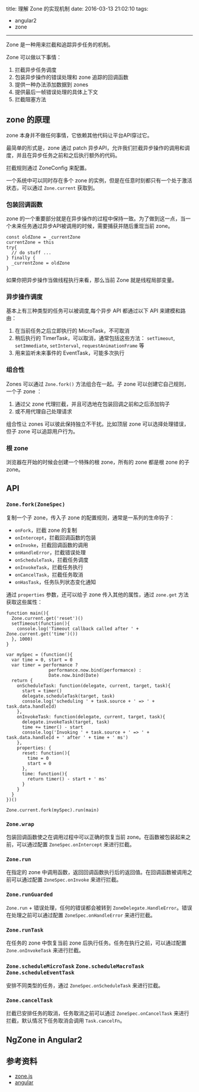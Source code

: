 title: 理解 Zone 的实现机制
date: 2016-03-13 21:02:10
tags:
- angular2
- zone
---
Zone 是一种用来拦截和追踪异步任务的机制。

Zone 可以做以下事情：
1. 拦截异步任务调度
2. 包装异步操作的错误处理和 zone 追踪的回调函数
3. 提供一种办法添加数据到 zones
4. 提供最后一帧错误处理的具体上下文
5. 拦截阻塞方法

## zone 的原理

zone 本身并不做任何事情，它依赖其他代码让平台API穿过它。

最简单的形式是，zone 通过 patch 异步API，允许我们拦截异步操作的调用和调度，并且在异步任务之前和之后执行额外的代码。

拦截规则通过 ZoneConfig 来配置。

一个系统中可以同时存在多个 zone 的实例，但是在任意时刻都只有一个处于激活状态，可以通过 `Zone.current` 获取到。

### 包装回调函数

zone 的一个重要部分就是在异步操作的过程中保持一致。为了做到这一点，当一个未来任务通过异步API被调用的时候，需要捕获并随后重现当前 zone。

```
const oldZone = _currentZone
currentZone = this
try{
  // do stuff ...
} finally {
  _currentZone = oldZone
}
```

如果你把异步操作当做线程执行来看，那么当前 Zone 就是线程局部变量。

### 异步操作调度

基本上有三种类型的任务可以被调度,每个异步 API 都通过以下 API 来建模和路由：

1. 在当前任务之后立即执行的 MicroTask，不可取消
2. 稍后执行的 TimerTask，可以取消，通常包括这些方法： `setTimeout`, `setImmediate`, `setInterval`, `requestAnimationFrame` 等
3. 用来监听未来事件的 EventTask，可能多次执行

### 组合性

Zones 可以通过 `Zone.fork()` 方法组合在一起。子 zone 可以创建它自己规则，一个子 zone ：

1. 通过父 zone 代理拦截，并且可选地在包装回调之前和之后添加钩子
2. 或不用代理自己处理请求

组合性让 zones 可以彼此保持独立不干扰。比如顶层 zone 可以选择处理错误，但子 zone 可以追踪用户行为。

### 根 zone
浏览器在开始的时候会创建一个特殊的根 zone，所有的 zone 都是根 zone 的子 zone。

## API

### `Zone.fork(ZoneSpec)`
复制一个子 zone，传入子 zone 的配置规则，通常是一系列的生命钩子：

- `onFork`，拦截 zone 的复制
- `onIntercept`，拦截回调函数的包装
- `onInvoke`，拦截回调函数的调用
- `onHandleError`，拦截错误处理
- `onScheduleTask`，拦截任务调度
- `onInvokeTask`，拦截任务执行
- `onCancelTask`，拦截任务取消
- `onHasTask`，任务队列状态变化通知

通过 `properties` 参数，还可以给子 zone 传入其他的属性，通过 `zone.get` 方法获取这些属性：

```
function main(){
  Zone.current.get('reset')()
  setTimeout(function(){
    console.log('Timeout callback called after ' + Zone.current.get('time')())
  }, 1000)
}

var mySpec = (function(){
  var time = 0, start = 0
  var timer = performance ?
                performance.now.bind(performance) :
                Date.now.bind(Date)
  return {
    onScheduleTask: function(delegate, current, target, task){
      start = timer()
      delegate.scheduleTask(target, task)
      console.log('scheduling ' + task.source + ' => ' + task.data.handleId)
    },
    onInvokeTask: function(delegate, current, target, task){
      delegate.invokeTask(target, task)
      time += timer() - start
      console.log('Invoking ' + task.source + ' => ' + task.data.handleId + ' after ' + time + ' ms')
    },
    properties: {
      reset: function(){
        time = 0
        start = 0
      },
      time: function(){
        return timer() - start + ' ms'
      }
    }
  }
})()

Zone.current.fork(mySpec).run(main)
```

### `Zone.wrap`

包装回调函数使之在调用过程中可以正确的恢复当前 zone。在函数被包装起来之前，可以通过配置 `ZoneSpec.onIntercept` 来进行拦截。

### `Zone.run`

在指定的 zone 中调用函数，返回回调函数执行后的返回值。在回调函数被调用之前可以通过配置 `ZoneSpec.onInvoke` 来进行拦截。

### `Zone.runGuarded`

`Zone.run` + 错误处理，任何的错误都会被转到 `ZoneDelegate.HandleError`。错误在处理之前可以通过配置 `ZoneSpec.onHandleError` 来进行拦截。

### `Zone.runTask`

在任务的 zone 中恢复当前 zone 后执行任务。任务在执行之前，可以通过配置 `Zone.onInvokeTask` 来进行拦截。

### `Zone.scheduleMicroTask` `Zone.scheduleMacroTask` `Zone.scheduleEventTask`

安排不同类型的任务，通过 `ZoneSpec.onScheduleTask` 来进行拦截。

### `Zone.cancelTask`
拦截已安排任务的取消，任务取消之前可以通过 `ZoneSpec.onCancelTask` 来进行拦截，默认情况下任务取消会调用 `Task.cancelFn`。

## NgZone in Angular2


## 参考资料
- [zone.js](https://github.com/angular/zone.js)
- [angular](https://github.com/angular/angular)
